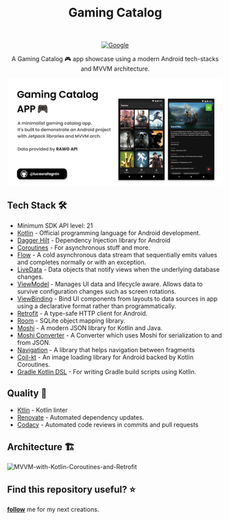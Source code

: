 <h1 align="center">Gaming Catalog</h1></br>

<p align="center">
  <a href="https://www.codacy.com/gh/lucasrafagnin/gaming-catalog-app/dashboard?utm_source=github.com&amp;utm_medium=referral&amp;utm_content=lucasrafagnin/gaming-catalog-app&amp;utm_campaign=Badge_Grade"><img alt="Google" src="https://app.codacy.com/project/badge/Grade/b94705a2018944e6a3714289b1ff1649"/></a>
</p>
<p align="center">  
A Gaming Catalog 🎮 app showcase using a modern Android tech-stacks and MVVM architecture.<br>
</p>

![Cover](https://github.com/lucasrafagnin/gaming-catalog-app/blob/master/assets/cover.jpg)

## Tech Stack 🛠
- Minimum SDK API level: 21
- [Kotlin](https://kotlinlang.org/) - Official programming language for Android development.
- [Dagger Hilt](https://dagger.dev/hilt/) - Dependency Injection library for Android
- [Coroutines](https://kotlinlang.org/docs/reference/coroutines-overview.html) - For asynchronous stuff and more.
- [Flow](https://developer.android.com/kotlin/flow) - A cold asynchronous data stream that sequentially emits values and completes normally or with an exception.
- [LiveData](https://developer.android.com/topic/libraries/architecture/livedata) - Data objects that notify views when the underlying database changes.
- [ViewModel](https://developer.android.com/topic/libraries/architecture/viewmodel) - Manages UI data and lifecycle aware. Allows data to survive configuration changes such as screen rotations.
- [ViewBinding](https://developer.android.com/topic/libraries/view-binding) - Bind UI components from layouts to data sources in app using a declarative format rather than programmatically.
- [Retrofit](https://square.github.io/retrofit/) - A type-safe HTTP client for Android.
- [Room](https://developer.android.com/topic/libraries/architecture/room) - SQLite object mapping library.
- [Moshi](https://github.com/square/moshi) - A modern JSON library for Kotlin and Java.
- [Moshi Converter](https://github.com/square/retrofit/tree/master/retrofit-converters/moshi) - A Converter which uses Moshi for serialization to and from JSON.
- [Navigation](https://developer.android.com/guide/navigation) - A library that helps navigation between fragments
- [Coil-kt](https://coil-kt.github.io/coil/) - An image loading library for Android backed by Kotlin Coroutines.
- [Gradle Kotlin DSL](https://docs.gradle.org/current/userguide/kotlin_dsl.html) - For writing Gradle build scripts using Kotlin.

## Quality 💅
- [Ktlin](https://github.com/pinterest/ktlint) - Kotlin linter
- [Renovate](https://github.com/renovatebot/renovate) - Automated dependency updates.
- [Codacy](http://codacy.com/) - Automated code reviews in commits and pull requests

## Architecture 🏗️
![MVVM-with-Kotlin-Coroutines-and-Retrofit](https://user-images.githubusercontent.com/5746225/173910060-ea44be05-e38c-45d3-bd9f-7bd3153b67ce.png)

## Find this repository useful? ⭐
__[follow](https://github.com/lucasrafagnin)__ me for my next creations.
